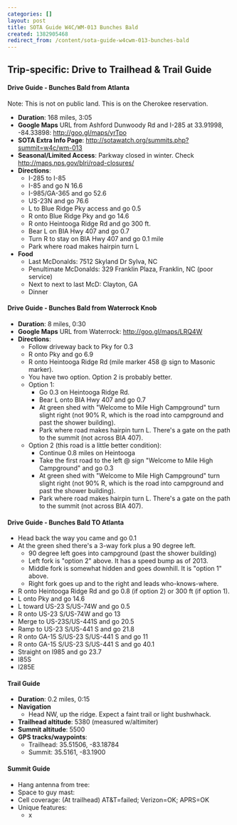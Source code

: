 ```yaml
---
categories: []
layout: post
title: SOTA Guide W4C/WM-013 Bunches Bald
created: 1382905468
redirect_from: /content/sota-guide-w4cwm-013-bunches-bald
---
```

Trip-specific: Drive to Trailhead & Trail Guide
--------------------------------------------------------
#### Drive Guide - Bunches Bald from Atlanta

Note: This is not on public land.  This is on the Cherokee reservation.

* **Duration**: 168 miles, 3:05
* **Google Maps** URL from Ashford Dunwoody Rd and I-285 at 33.91998, -84.33898: http://goo.gl/maps/yrTpo
* **SOTA Extra Info Page**: http://sotawatch.org/summits.php?summit=w4c/wm-013
* **Seasonal/Limited Access**: Parkway closed in winter.  Check http://maps.nps.gov/blri/road-closures/
* **Directions**:
    * I-285 to I-85
    * I-85 and go N 16.6
    * I-985/GA-365 and go 52.6
    * US-23N and go 76.6
    * L to Blue Ridge Pky access and go 0.5
    * R onto Blue Ridge Pky and go 14.6
    * R onto Heintooga Ridge Rd and go 300 ft.
    * Bear L on BIA Hwy 407 and go 0.7
    * Turn R to stay on BIA Hwy 407 and go 0.1 mile
    * Park where road makes hairpin turn L
* **Food**
    * Last McDonalds: 7512 Skyland Dr  Sylva, NC
    * Penultimate McDonalds: 329 Franklin Plaza, Franklin, NC (poor service)
    * Next to next to last McD: Clayton, GA
    * Dinner

#### Drive Guide - Bunches Bald from Waterrock Knob

* **Duration**: 8 miles, 0:30
* **Google Maps** URL from Waterrock: http://goo.gl/maps/LRQ4W 
* **Directions**:
    * Follow driveway back to Pky for 0.3
    * R onto Pky and go 6.9
    * R onto Heintooga Ridge Rd (mile marker 458 @ sign to Masonic marker).
    * You have two option.  Option 2 is probably better.
    * Option 1:
        * Go 0.3 on Heintooga Ridge Rd.
        * Bear L onto BIA Hwy 407 and go 0.7
        * At green shed with "Welcome to Mile High Campground" turn slight right (not 90% R, which is the road into campground and past the shower building).
        * Park where road makes hairpin turn L.  There's a gate on the path to the summit (not across BIA 407).
    * Option 2 (this road is a little better condition):
        * Continue 0.8 miles on Heintooga
        * Take the first road to the left @ sign "Welcome to Mile High Campground" and go 0.3
        * At green shed with "Welcome to Mile High Campground" turn slight right (not 90% R, which is the road into campground and past the shower building).
        * Park where road makes hairpin turn L.  There's a gate on the path to the summit (not across BIA 407).
        
#### Drive Guide - Bunches Bald TO Atlanta

* Head back the way you came and go 0.1
* At the green shed there's a 3-way fork plus a 90 degree left.
    * 90 degree left goes into campground (past the shower building)
    * Left fork is "option 2" above.  It has a speed bump as of 2013.
    * Middle fork is somewhat hidden and goes downhill.  It is "option 1" above. 
    * Right fork goes up and to the right and leads who-knows-where.
* R onto Heintooga Ridge Rd and go 0.8 (if option 2) or 300 ft (if option 1).
* L onto Pky and go 14.6
* L toward US-23 S/US-74W and go 0.5
* R onto US-23 S/US-74W and go 13
* Merge to US-23S/US-441S and go 20.5
* Ramp to US-23 S/US-441 S and go 21.8
* R onto GA-15 S/US-23 S/US-441 S and go 11
* R onto GA-15 S/US-23 S/US-441 S and go 40.1
* Straight on I985 and go 23.7
* I85S
* I285E

#### Trail Guide

* **Duration**: 0.2 miles, 0:15
* **Navigation**
    * Head NW, up the ridge.  Expect a faint trail or light bushwhack.
* **Trailhead altitude**: 5380 (measured w/altimiter)
* **Summit altitude**: 5500
* **GPS tracks/waypoints**:
    * Trailhead: 35.51506, -83.18784
    * Summit: 35.5161, -83.1900

#### Summit Guide

* Hang antenna from tree:
* Space to guy mast:
* Cell coverage: (At trailhead) AT&T=failed; Verizon=OK; APRS=OK
* Unique features:
    * x
